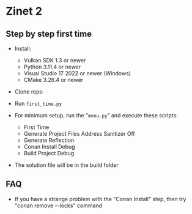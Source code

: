 # Zinet 2

## Step by step first time

+ Install:
	- Vulkan SDK 1.3 or newer
	- Python 3.11.4 or newer
	- Visual Studio 17 2022 or newer (Windows)
	- CMake 3.26.4 or newer
+ Clone repo
+ Run `first_time.py`
+ For minimum setup, run the "`menu.py`" and execute these scripts:
	- First Time
	- Generate Project Files Address Sanitizer Off
	- Generate Reflection
	- Conan Install Debug
	- Build Project Debug
	  
+ The solution file will be in the build folder

## FAQ
  + If you have a strange problem with the "Conan Install" step, then try "conan remove --locks" command